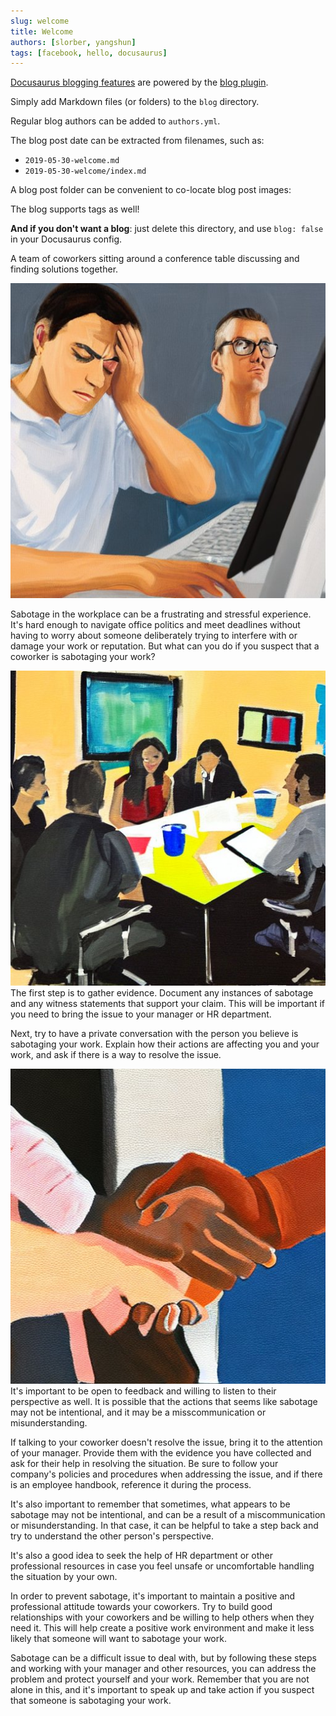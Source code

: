 ```yaml
---
slug: welcome
title: Welcome
authors: [slorber, yangshun]
tags: [facebook, hello, docusaurus]
---
```


[Docusaurus blogging features](https://docusaurus.io/docs/blog) are powered by the [blog plugin](https://docusaurus.io/docs/api/plugins/@docusaurus/plugin-content-blog).

Simply add Markdown files (or folders) to the `blog` directory.

Regular blog authors can be added to `authors.yml`.

The blog post date can be extracted from filenames, such as:

- `2019-05-30-welcome.md`
- `2019-05-30-welcome/index.md`

A blog post folder can be convenient to co-locate blog post images:

The blog supports tags as well!

**And if you don't want a blog**: just delete this directory, and use `blog: false` in your Docusaurus config.

A team of coworkers sitting around a conference table discussing and finding solutions together.

![A person feeling stressed and frustrated at their computer, possibly due to sabotage by a coworker.](./stressed_at_work.jpeg)

Sabotage in the workplace can be a frustrating and stressful experience. It's hard enough to navigate office politics and meet deadlines without having to worry about someone deliberately trying to interfere with or damage your work or reputation. But what can you do if you suspect that a coworker is sabotaging your work?

![A team of coworkers sitting around a conference table discussing and finding solutions together](./sitting_around.jpeg)
The first step is to gather evidence. Document any instances of sabotage and any witness statements that support your claim. This will be important if you need to bring the issue to your manager or HR department.

Next, try to have a private conversation with the person you believe is sabotaging your work. Explain how their actions are affecting you and your work, and ask if there is a way to resolve the issue.

![A team of coworkers sitting around a conference table discussing and finding solutions together](./personshakinghands.jpeg)
It's important to be open to feedback and willing to listen to their perspective as well. It is possible that the actions that seems like sabotage may not be intentional, and it may be a misscommunication or misunderstanding.

If talking to your coworker doesn't resolve the issue, bring it to the attention of your manager. Provide them with the evidence you have collected and ask for their help in resolving the situation. Be sure to follow your company's policies and procedures when addressing the issue, and if there is an employee handbook, reference it during the process.

It's also important to remember that sometimes, what appears to be sabotage may not be intentional, and can be a result of a miscommunication or misunderstanding. In that case, it can be helpful to take a step back and try to understand the other person's perspective.

It's also a good idea to seek the help of HR department or other professional resources in case you feel unsafe or uncomfortable handling the situation by your own.

In order to prevent sabotage, it's important to maintain a positive and professional attitude towards your coworkers. Try to build good relationships with your coworkers and be willing to help others when they need it. This will help create a positive work environment and make it less likely that someone will want to sabotage your work.

Sabotage can be a difficult issue to deal with, but by following these steps and working with your manager and other resources, you can address the problem and protect yourself and your work. Remember that you are not alone in this, and it's important to speak up and take action if you suspect that someone is sabotaging your work.
